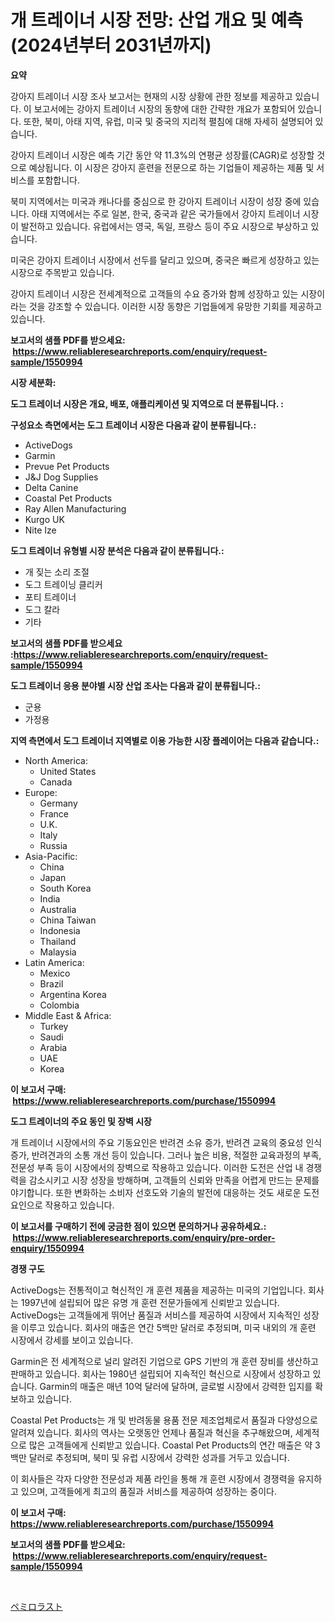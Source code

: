 <p><h1>개 트레이너 시장 전망: 산업 개요 및 예측 (2024년부터 2031년까지)</h1></p><p><strong>요약</strong></p>
<p><p>강아지 트레이너 시장 조사 보고서는 현재의 시장 상황에 관한 정보를 제공하고 있습니다. 이 보고서에는 강아지 트레이너 시장의 동향에 대한 간략한 개요가 포함되어 있습니다. 또한, 북미, 아태 지역, 유럽, 미국 및 중국의 지리적 펼침에 대해 자세히 설명되어 있습니다.</p><p>강아지 트레이너 시장은 예측 기간 동안 약 11.3%의 연평균 성장률(CAGR)로 성장할 것으로 예상됩니다. 이 시장은 강아지 훈련을 전문으로 하는 기업들이 제공하는 제품 및 서비스를 포함합니다.</p><p>북미 지역에서는 미국과 캐나다를 중심으로 한 강아지 트레이너 시장이 성장 중에 있습니다. 아태 지역에서는 주로 일본, 한국, 중국과 같은 국가들에서 강아지 트레이너 시장이 발전하고 있습니다. 유럽에서는 영국, 독일, 프랑스 등이 주요 시장으로 부상하고 있습니다.</p><p>미국은 강아지 트레이너 시장에서 선두를 달리고 있으며, 중국은 빠르게 성장하고 있는 시장으로 주목받고 있습니다.</p><p>강아지 트레이너 시장은 전세계적으로 고객들의 수요 증가와 함께 성장하고 있는 시장이라는 것을 강조할 수 있습니다. 이러한 시장 동향은 기업들에게 유망한 기회를 제공하고 있습니다.</p></p>
<p><strong>보고서의 샘플 PDF를 받으세요: &nbsp;<a href="https://www.reliableresearchreports.com/enquiry/request-sample/1550994">https://www.reliableresearchreports.com/enquiry/request-sample/1550994</a></strong></p>
<p><strong>시장 세분화:</strong></p>
<p><strong> 도그 트레이너 시장은 개요, 배포, 애플리케이션 및 지역으로 더 분류됩니다. :</strong></p>
<p><strong>구성요소 측면에서는 도그 트레이너 시장은 다음과 같이 분류됩니다.:</strong></p>
<p><ul><li>ActiveDogs</li><li>Garmin</li><li>Prevue Pet Products</li><li>J&J Dog Supplies</li><li>Delta Canine</li><li>Coastal Pet Products</li><li>Ray Allen Manufacturing</li><li>Kurgo UK</li><li>Nite Ize</li></ul></p>
<p><strong> 도그 트레이너 유형별 시장 분석은 다음과 같이 분류됩니다.:</strong></p>
<p><ul><li>개 짖는 소리 조절</li><li>도그 트레이닝 클리커</li><li>포티 트레이너</li><li>도그 칼라</li><li>기타</li></ul></p>
<p><strong>보고서의 샘플 PDF를 받으세요 :<a href="https://www.reliableresearchreports.com/enquiry/request-sample/1550994">https://www.reliableresearchreports.com/enquiry/request-sample/1550994</a></strong></p>
<p><strong> 도그 트레이너 응용 분야별 시장 산업 조사는 다음과 같이 분류됩니다.:</strong></p>
<p><ul><li>군용</li><li>가정용</li></ul></p>
<p><strong>지역 측면에서 도그 트레이너 지역별로 이용 가능한 시장 플레이어는 다음과 같습니다.:</strong></p>
<p><ul>
    <li>
        North America:
        <ul>
            <li>United States</li>
            <li>Canada</li>
        </ul>
    </li>
    <li>
        Europe:
        <ul>
            <li>Germany</li>
            <li>France</li>
            <li>U.K.</li>
            <li>Italy</li>
            <li>Russia</li>
        </ul>
    </li>
    <li>
        Asia-Pacific:
        <ul>
            <li>China</li>
            <li>Japan</li>
            <li>South Korea</li>
            <li>India</li>
            <li>Australia</li>
            <li>China Taiwan</li>
            <li>Indonesia</li>
            <li>Thailand</li>
            <li>Malaysia</li>
        </ul>
    </li>
    <li>
        Latin America:
        <ul>
            <li>Mexico</li>
            <li>Brazil</li>
            <li>Argentina Korea</li>
            <li>Colombia</li>
        </ul>
    </li>
    <li>
        Middle East & Africa:
        <ul>
            <li>Turkey</li>
            <li>Saudi</li>
            <li>Arabia</li>
            <li>UAE</li>
            <li>Korea</li>
        </ul>
    </li>
    </ul></p>
<p><strong>이 보고서 구매: &nbsp;<a href="https://www.reliableresearchreports.com/purchase/1550994">https://www.reliableresearchreports.com/purchase/1550994</a></strong></p>
<p><strong>도그 트레이너의 주요 동인 및 장벽 시장</strong></p>
<p><p>개 트레이너 시장에서의 주요 기동요인은 반려견 소유 증가, 반려견 교육의 중요성 인식 증가, 반려견과의 소통 개선 등이 있습니다. 그러나 높은 비용, 적절한 교육과정의 부족, 전문성 부족 등이 시장에서의 장벽으로 작용하고 있습니다. 이러한 도전은 산업 내 경쟁력을 감소시키고 시장 성장을 방해하며, 고객들의 신뢰와 만족을 어렵게 만드는 문제를 야기합니다. 또한 변화하는 소비자 선호도와 기술의 발전에 대응하는 것도 새로운 도전 요인으로 작용하고 있습니다.</p></p>
<p><strong>이 보고서를 구매하기 전에 궁금한 점이 있으면 문의하거나 공유하세요.: &nbsp;<a href="https://www.reliableresearchreports.com/enquiry/pre-order-enquiry/1550994">https://www.reliableresearchreports.com/enquiry/pre-order-enquiry/1550994</a></strong></p>
<p><strong>경쟁 구도</strong></p>
<p><p>ActiveDogs는 전통적이고 혁신적인 개 훈련 제품을 제공하는 미국의 기업입니다. 회사는 1997년에 설립되어 많은 유명 개 훈련 전문가들에게 신뢰받고 있습니다. ActiveDogs는 고객들에게 뛰어난 품질과 서비스를 제공하여 시장에서 지속적인 성장을 이루고 있습니다. 회사의 매출은 연간 5백만 달러로 추정되며, 미국 내외의 개 훈련 시장에서 강세를 보이고 있습니다.</p><p>Garmin은 전 세계적으로 널리 알려진 기업으로 GPS 기반의 개 훈련 장비를 생산하고 판매하고 있습니다. 회사는 1980년 설립되어 지속적인 혁신으로 시장에서 성장하고 있습니다. Garmin의 매출은 매년 10억 달러에 달하며, 글로벌 시장에서 강력한 입지를 확보하고 있습니다.</p><p>Coastal Pet Products는 개 및 반려동물 용품 전문 제조업체로서 품질과 다양성으로 알려져 있습니다. 회사의 역사는 오랫동안 언제나 품질과 혁신을 추구해왔으며, 세계적으로 많은 고객들에게 신뢰받고 있습니다. Coastal Pet Products의 연간 매출은 약 3백만 달러로 추정되며, 북미 및 유럽 시장에서 강력한 성과를 거두고 있습니다.</p><p>이 회사들은 각자 다양한 전문성과 제품 라인을 통해 개 훈련 시장에서 경쟁력을 유지하고 있으며, 고객들에게 최고의 품질과 서비스를 제공하여 성장하는 중이다.</p></p>
<p><strong>이 보고서 구매: &nbsp; <a href="https://www.reliableresearchreports.com/purchase/1550994">https://www.reliableresearchreports.com/purchase/1550994</a></strong></p>
<p><strong>보고서의 샘플 PDF를 받으세요: &nbsp;<a href="https://www.reliableresearchreports.com/enquiry/request-sample/1550994">https://www.reliableresearchreports.com/enquiry/request-sample/1550994</a></strong><strong></strong></p>
<p>&nbsp;</p>
<p><p><a href="https://github.com/oafhukehf4709715/Market-Research-Report-List-1/blob/main/78963127472.md">ペミロラスト</a></p></p>